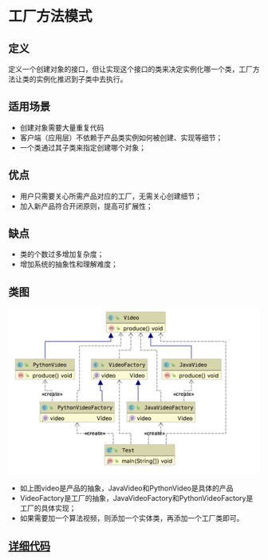 # 工厂方法模式

## 定义

定义一个创建对象的接口，但让实现这个接口的类来决定实例化哪一个类，工厂方法让类的实例化推迟到子类中去执行。


## 适用场景

* 创建对象需要大量重复代码
* 客户端（应用层）不依赖于产品类实例如何被创建、实现等细节；
* 一个类通过其子类来指定创建哪个对象；

## 优点

* 用户只需要关心所需产品对应的工厂，无需关心创建细节；
* 加入新产品符合开闭原则，提高可扩展性； 

## 缺点

* 类的个数过多增加复杂度；
* 增加系统的抽象性和理解难度；


## 类图

![](./assets/2019-05-18-11-26-35.png)


* 如上图video是产品的抽象，JavaVideo和PythonVideo是具体的产品
* VideoFactory是工厂的抽象，JavaVideoFactory和PythonVideoFactory是工厂的具体实现；
* 如果需要加一个算法视频，则添加一个实体类，再添加一个工厂类即可。


## [详细代码](../src/main/java/com/nick/design/pattern/creational/factorymethod)

